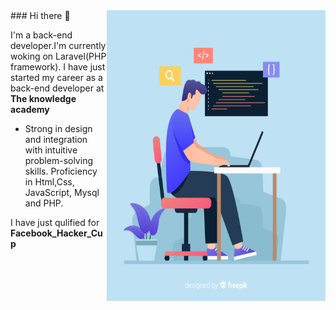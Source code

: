 
<img align="right"  src="2842579.jpg"  height="465px" width="350px">
### Hi there 👋

I'm a back-end developer.I'm currently woking on Laravel(PHP framework).
I have just started my career as a back-end developer at
<strong>The knowledge academy</strong>

- Strong in design and integration with intuitive problem-solving skills.
Proficiency in Html,Css, JavaScript, Mysql and PHP.

I have just qulified for <strong>Facebook_Hacker_Cup</p>

